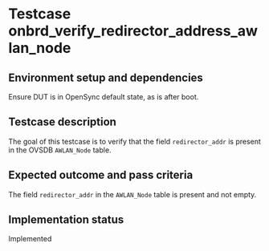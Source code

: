 # Testcase onbrd_verify_redirector_address_awlan_node

## Environment setup and dependencies

Ensure DUT is in OpenSync default state, as is after boot.

## Testcase description

The goal of this testcase is to verify that the field `redirector_addr` is present in the OVSDB `AWLAN_Node` table.

## Expected outcome and pass criteria

The field `redirector_addr` in the `AWLAN_Node` table is present and not empty.

## Implementation status

Implemented
